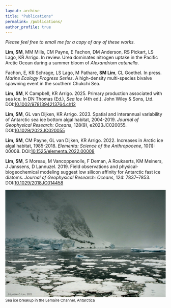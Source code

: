 ```yaml
---
layout: archive
title: "Publications"
permalink: /publications/
author_profile: true
---
```


_Please feel free to email me for a copy of any of these works._

**Lim, SM**, MM Mills, CM Payne, E Fachon, DM Anderson, RS Pickart, LS Lago, KR Arrigo. In review. Urea dominates nitrogen uptake in the Pacific Arctic Ocean during a summer bloom of _Alexandrium catenella_. 

Fachon, E, KR Schrage, LS Lago, M Pathare, **SM Lim**, CL Goethel. In press. _Marine Ecology Progress Series_. A high-density multi-species bivalve spawning event in the southern Chukchi Sea. 

**Lim, SM**, K Campbell, KR Arrigo. 2025. Primary production associated with sea ice. In DN Thomas (Ed.), _Sea Ice_ (4th ed.). John Wiley & Sons, Ltd. DOI:[10.1002/9781394213764.ch12](https://doi.org/10.1002/9781394213764.ch12)

**Lim, SM**, GL van Dijken, KR Arrigo. 2023. Spatial and interannual variability of Antarctic sea ice bottom algal habitat, 2004-2019. _Journal of Geophysical Research: Oceans_, 128(9), e2023JC020055. DOI:[10.1029/2023JC020055](https://doi.org/10.1029/2023JC020055)

**Lim, SM**, CM Payne, GL van Dijken, KR Arrigo. 2022. Increases in Arctic ice algal habitat, 1985-2018. _Elementa: Science of the Anthropocene_, 10(1): 00008. DOI:[10.1525/elementa.2022.00008](https://doi.org/10.1525/elementa.2022.00008)

**Lim, SM**, S Moreau, M Vancoppenolle, F Deman, A Roukaerts, KM Meiners, J Janssens, D Lannuzel. 2019. Field observations and physical‐biogeochemical modeling suggest low silicon affinity for Antarctic fast ice diatoms. _Journal of Geophysical Research: Oceans_, 124: 7837–7853. DOI:[10.1029/2018JC014458](http://dx.doi.org/10.1029/2018JC014458)


![Landscape with sea ice, glacial ice, and rock](../images/seaice.jpg)
<sup>Sea ice breakup in the Lemaire Channel, Antarctica</sup>
